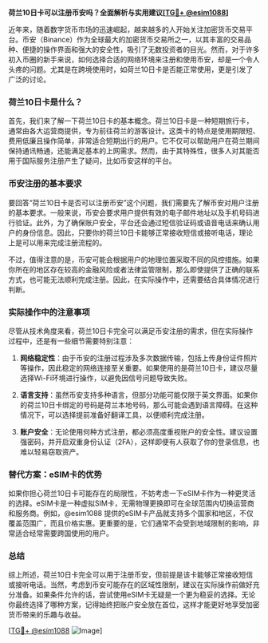 **荷兰10日卡可以注册币安吗？全面解析与实用建议[[TG💪+ @esim1088](https://t.me/s/esim1088)]**

近年来，随着数字货币市场的迅速崛起，越来越多的人开始关注加密货币交易平台。币安（Binance）作为全球最大的加密货币交易所之一，以其丰富的交易品种、便捷的操作界面和强大的安全性，吸引了无数投资者的目光。然而，对于许多初入币圈的新手来说，如何选择合适的网络环境来注册和使用币安，却是一个令人头疼的问题。尤其是在跨境使用时，如荷兰10日卡是否能正常使用，更是引发了广泛的讨论。

### 荷兰10日卡是什么？

首先，我们来了解一下荷兰10日卡的基本概念。荷兰10日卡是一种短期旅行卡，通常由各大运营商提供，专为前往荷兰的游客设计。这类卡的特点是使用期限短、费用低廉且操作简单，非常适合短期出行的用户。它不仅可以帮助用户在荷兰期间保持通讯畅通，还能满足基本的上网需求。然而，由于其特殊性，很多人对其能否用于国际服务注册产生了疑问，比如币安这样的平台。

### 币安注册的基本要求

要回答“荷兰10日卡是否可以注册币安”这个问题，我们需要先了解币安对用户注册的基本要求。一般来说，币安会要求用户提供有效的电子邮件地址以及手机号码进行验证。此外，为了确保账户安全，平台还会通过短信验证码或语音电话来确认用户的身份信息。因此，只要你的荷兰10日卡能够正常接收短信或接听电话，理论上是可以用来完成注册流程的。

不过，值得注意的是，币安可能会根据用户的地理位置采取不同的风控措施。如果你所在的地区存在较高的金融风险或者法律监管限制，那么即使提供了正确的联系方式，也可能无法顺利完成注册。因此，在实际操作中，还需要结合具体情况进行判断。

### 实际操作中的注意事项

尽管从技术角度来看，荷兰10日卡完全可以满足币安注册的需求，但在实际操作过程中，还是有一些细节需要特别注意：

1. **网络稳定性**：由于币安的注册过程涉及多次数据传输，包括上传身份证件照片等操作，因此稳定的网络连接至关重要。如果使用的是荷兰10日卡，建议尽量选择Wi-Fi环境进行操作，以避免因信号问题导致失败。

2. **语言支持**：虽然币安支持多种语言，但部分功能可能仅限于英文界面。如果你的荷兰10日卡绑定的号码是荷兰本地号码，那么可能会遇到语言障碍。在这种情况下，可以选择提前准备好翻译工具，以便顺利完成注册。

3. **账户安全**：无论使用何种方式注册，都必须高度重视账户的安全性。建议设置强密码，并开启双重身份认证（2FA），这样即便有人获取了你的登录信息，也难以轻易窃取资产。

### 替代方案：eSIM卡的优势

如果你担心荷兰10日卡可能存在的局限性，不妨考虑一下eSIM卡作为一种更灵活的选择。eSIM卡是一种虚拟SIM卡，无需物理更换即可在全球范围内切换运营商和服务商。例如，@esim1088 提供的eSIM卡产品就支持多个国家和地区，不仅覆盖范围广，而且价格实惠。更重要的是，它们通常不会受到地域限制的影响，非常适合经常需要跨国使用的用户。

### 总结

综上所述，荷兰10日卡完全可以用于注册币安，但前提是该卡能够正常接收短信或接听电话。当然，考虑到币安可能存在的区域性限制，建议在实际操作前做好充分准备。如果条件允许的话，尝试使用eSIM卡无疑是一个更为稳妥的选择。无论你最终选择了哪种方案，记得始终把账户安全放在首位，这样才能更好地享受加密货币带来的乐趣与收益。

[[TG💪+ @esim1088](https://t.me/s/esim1088) ![Image](https://i.postimg.cc/4NQfJmqS/Snipaste-2025-05-13-00-14-12.png)]